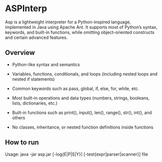 # ASPInterp
Asp is a lightweight interpreter for a Python-inspired language, implemented in Java using Apache Ant.
It supports most of Python’s syntax, keywords, and built-in functions, while omitting object-oriented constructs and certain advanced features.

## Overview
- Python-like syntax and semantics

- Variables, functions, conditionals, and loops (including nested loops and nested if statements)

- Common keywords such as pass, global, if, else, for, while, etc.

- Most built-in operations and data types (numbers, strings, booleans, lists, dictionaries, etc.)

- Built-in functions such as print(), input(), len(), range(), str(), int(), and others

- No classes, inheritance, or nested function definitions inside functions

## How to run

Usage: java -jar asp.jar [-log{E|P|S|Y}] [-test{expr|parser|scanner}] file

